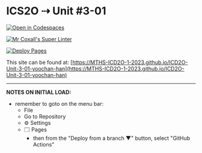 # ICS2O ⇢ Unit #3-01

[![Open in Codespaces](https://classroom.github.com/assets/launch-codespace-7f7980b617ed060a017424585567c406b6ee15c891e84e1186181d67ecf80aa0.svg)](https://classroom.github.com/open-in-codespaces?assignment_repo_id=14566716)

[![Mr Coxall's Super Linter](https://github.com/MTHS-ICD2O-1-2023/ICD2O-Unit-3-01-yoochan-han/workflows/Mr%20Coxall's%20Super%20Linter/badge.svg)](https://github.com/MTHS-ICD2O-1-2023/ICD2O-Unit-3-01-yoochan-han/actions)

[![Deploy Pages](https://github.com/MTHS-ICD2O-1-2023/ICD2O-Unit-3-01-yoochan-han/workflows/Deploy%20Pages/badge.svg)](https://github.com/MTHS-ICD2O-1-2023/ICD2O-Unit-3-01-yoochan-han/actions)

This site can be found at: [https://MTHS-ICD2O-1-2023.github.io/ICD2O-Unit-3-01-yoochan-han](https://MTHS-ICD2O-1-2023.github.io/ICD2O-Unit-3-01-yoochan-han)

---

**NOTES ON INITIAL LOAD:**
- remember to goto on the menu bar:
  - File
  - Go to Repository
  - ⚙ Settings
  - 🗔 Pages
    - then from the "Deploy from a branch ▼" button, select "GitHub Actions"

